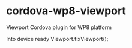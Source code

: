 cordova-wp8-viewport
====================

Viewport Cordova plugin for WP8 platform


Into device ready
Viewport.fixViewport();
